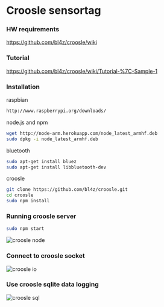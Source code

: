 # Croosle sensortag

### HW requirements
https://github.com/bl4z/croosle/wiki

### Tutorial
https://github.com/bl4z/croosle/wiki/Tutorial-%7C-Sample-1

### Installation

raspbian
```sh
http://www.raspberrypi.org/downloads/
```

node.js and npm
```sh
wget http://node-arm.herokuapp.com/node_latest_armhf.deb
sudo dpkg -i node_latest_armhf.deb
```

bluetooth
```sh
sudo apt-get install bluez
sudo apt-get install libbluetooth-dev
```

croosle
```sh
git clone https://github.com/bl4z/croosle.git
cd croosle
sudo npm install
```

### Running croosle server
```sh
sudo npm start
```

![croosle node](http://ext.vigred.com/croosle/croosle_node.png)

### Connect to croosle socket
![croosle io](http://ext.vigred.com/croosle/croosle_io.png)

### Use croosle sqlite data logging
![croosle sql](http://ext.vigred.com/croosle/croosle_db.png)

